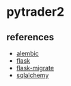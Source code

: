 # pytrader2

## references

- [alembic](https://alembic.sqlalchemy.org/)
- [flask](https://flask.palletsprojects.com/en/2.0.x/)
- [flask-migrate](https://flask-migrate.readthedocs.io/)
- [sqlalchemy](https://docs.sqlalchemy.org/)
